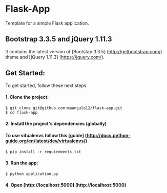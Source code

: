 # Flask-App
Template for a simple Flask application.

## Bootstrap 3.3.5 and jQuery 1.11.3

It contains the latest version of [Bootstap 3.3.5] (http://getbootstrap.com/)
theme and [jQuery 1.11.3] (https://jquery.com/).

## Get Started:

To get started, follow these next steps:

#### 1. Clone the project:

    $ git clone git@github.com:maangulo12/flask-app.git
    $ cd flask-app

#### 2. Install the project's dependencies (globally)  
####    To use vitualenvs follow this [guide] (http://docs.python-guide.org/en/latest/dev/virtualenvs/)

    $ pip install -r requirements.txt

#### 3. Run the app:

    $ python application.py

#### 4. Open [http://localhost:5000] (http://localhost:5000)
